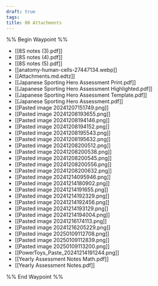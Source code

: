 ```yaml
---
draft: true
tags:
title: 08 Attachments
---
```

%% Begin Waypoint %%
- [[8S notes (3).pdf]]
- [[8S notes (4).pdf]]
- [[8S notes (5).pdf]]
- [[anatomy-human-cells-27447134.webp]]
- [[Attachments.md.edtz]]
- [[Japanese Sporting Hero Assessment  Print.pdf]]
- [[Japanese Sporting Hero Assessment Highlighted.pdf]]
- [[Japanese Sporting Hero Assessment Template.pdf]]
- [[Japanese Sporting Hero Assessment.pdf]]
- [[Pasted image 20241207151749.png]]
- [[Pasted image 20241208193655.png]]
- [[Pasted image 20241208194146.png]]
- [[Pasted image 20241208194152.png]]
- [[Pasted image 20241208195543.png]]
- [[Pasted image 20241208195632.png]]
- [[Pasted image 20241208200512.png]]
- [[Pasted image 20241208200538.png]]
- [[Pasted image 20241208200545.png]]
- [[Pasted image 20241208200556.png]]
- [[Pasted image 20241208200632.png]]
- [[Pasted image 20241214095946.png]]
- [[Pasted image 20241214180902.png]]
- [[Pasted image 20241214191655.png]]
- [[Pasted image 20241214192329.png]]
- [[Pasted image 20241214192456.png]]
- [[Pasted image 20241214193129.png]]
- [[Pasted image 20241214194004.png]]
- [[Pasted image 20241216174113.png]]
- [[Pasted image 20241216205229.png]]
- [[Pasted image 20250109112708.png]]
- [[Pasted image 20250109112839.png]]
- [[Pasted image 20250109113200.png]]
- [[PowerToys_Paste_20241214191244.png]]
- [[Yearly Assessment Notes Math.pdf]]
- [[Yearly Assessment Notes.pdf]]

%% End Waypoint %%
